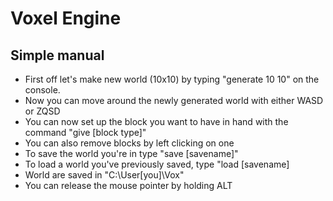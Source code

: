 # Voxel Engine

## Simple manual
- First off let's make new world (10x10) by typing "generate 10 10" on the console.
- Now you can move around the newly generated world with either WASD or ZQSD
- You can now set up the block you want to have in hand with the command "give [block type]"
- You can also remove blocks by left clicking on one
- To save the world you're in type "save [savename]"
- To load a world you've previously saved, type "load [savename]
- World are saved in "C:\User\[you]\Vox\"
- You can release the mouse pointer by holding ALT
